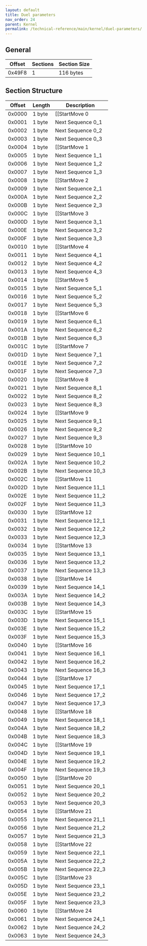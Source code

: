 ```yaml
---
layout: default
title: Duel parameters
nav_order: 24
parent: Kernel
permalink: /technical-reference/main/kernel/duel-parameters/
---
```


## General

| Offset | Sections | Section Size |
|--------|----------|--------------|
| 0x49F8 | 1        | 116 bytes    |

## Section Structure

| Offset | Length | Description        |
|--------|--------|--------------------|
| 0x0000 | 1 byte | [[StartMove 0      |Zell's Duel Moves]]   |
| 0x0001 | 1 byte | Next Sequence 0_1  |
| 0x0002 | 1 byte | Next Sequence 0_2  |
| 0x0003 | 1 byte | Next Sequence 0_3  |
| 0x0004 | 1 byte | [[StartMove 1      |Zell's Duel Moves]]   |
| 0x0005 | 1 byte | Next Sequence 1_1  |
| 0x0006 | 1 byte | Next Sequence 1_2  |
| 0x0007 | 1 byte | Next Sequence 1_3  |
| 0x0008 | 1 byte | [[StartMove 2      |Zell's Duel Moves]]   |
| 0x0009 | 1 byte | Next Sequence 2_1  |
| 0x000A | 1 byte | Next Sequence 2_2  |
| 0x000B | 1 byte | Next Sequence 2_3  |
| 0x000C | 1 byte | [[StartMove 3      |Zell's Duel Moves]]   |
| 0x000D | 1 byte | Next Sequence 3_1  |
| 0x000E | 1 byte | Next Sequence 3_2  |
| 0x000F | 1 byte | Next Sequence 3_3  |
| 0x0010 | 1 byte | [[StartMove 4      |Zell's Duel Moves]]   |
| 0x0011 | 1 byte | Next Sequence 4_1  |
| 0x0012 | 1 byte | Next Sequence 4_2  |
| 0x0013 | 1 byte | Next Sequence 4_3  |
| 0x0014 | 1 byte | [[StartMove 5      |Zell's Duel Moves]]   |
| 0x0015 | 1 byte | Next Sequence 5_1  |
| 0x0016 | 1 byte | Next Sequence 5_2  |
| 0x0017 | 1 byte | Next Sequence 5_3  |
| 0x0018 | 1 byte | [[StartMove 6      |Zell's Duel Moves]]   |
| 0x0019 | 1 byte | Next Sequence 6_1  |
| 0x001A | 1 byte | Next Sequence 6_2  |
| 0x001B | 1 byte | Next Sequence 6_3  |
| 0x001C | 1 byte | [[StartMove 7      |Zell's Duel Moves]]   |
| 0x001D | 1 byte | Next Sequence 7_1  |
| 0x001E | 1 byte | Next Sequence 7_2  |
| 0x001F | 1 byte | Next Sequence 7_3  |
| 0x0020 | 1 byte | [[StartMove 8      |Zell's Duel Moves]]   |
| 0x0021 | 1 byte | Next Sequence 8_1  |
| 0x0022 | 1 byte | Next Sequence 8_2  |
| 0x0023 | 1 byte | Next Sequence 8_3  |
| 0x0024 | 1 byte | [[StartMove 9      |Zell's Duel Moves]]   |
| 0x0025 | 1 byte | Next Sequence 9_1  |
| 0x0026 | 1 byte | Next Sequence 9_2  |
| 0x0027 | 1 byte | Next Sequence 9_3  |
| 0x0028 | 1 byte | [[StartMove 10     |Zell's Duel Moves]]  |
| 0x0029 | 1 byte | Next Sequence 10_1 |
| 0x002A | 1 byte | Next Sequence 10_2 |
| 0x002B | 1 byte | Next Sequence 10_3 |
| 0x002C | 1 byte | [[StartMove 11     |Zell's Duel Moves]]  |
| 0x002D | 1 byte | Next Sequence 11_1 |
| 0x002E | 1 byte | Next Sequence 11_2 |
| 0x002F | 1 byte | Next Sequence 11_3 |
| 0x0030 | 1 byte | [[StartMove 12     |Zell's Duel Moves]]  |
| 0x0031 | 1 byte | Next Sequence 12_1 |
| 0x0032 | 1 byte | Next Sequence 12_2 |
| 0x0033 | 1 byte | Next Sequence 12_3 |
| 0x0034 | 1 byte | [[StartMove 13     |Zell's Duel Moves]]  |
| 0x0035 | 1 byte | Next Sequence 13_1 |
| 0x0036 | 1 byte | Next Sequence 13_2 |
| 0x0037 | 1 byte | Next Sequence 13_3 |
| 0x0038 | 1 byte | [[StartMove 14     |Zell's Duel Moves]]  |
| 0x0039 | 1 byte | Next Sequence 14_1 |
| 0x003A | 1 byte | Next Sequence 14_2 |
| 0x003B | 1 byte | Next Sequence 14_3 |
| 0x003C | 1 byte | [[StartMove 15     |Zell's Duel Moves]]  |
| 0x003D | 1 byte | Next Sequence 15_1 |
| 0x003E | 1 byte | Next Sequence 15_2 |
| 0x003F | 1 byte | Next Sequence 15_3 |
| 0x0040 | 1 byte | [[StartMove 16     |Zell's Duel Moves]]  |
| 0x0041 | 1 byte | Next Sequence 16_1 |
| 0x0042 | 1 byte | Next Sequence 16_2 |
| 0x0043 | 1 byte | Next Sequence 16_3 |
| 0x0044 | 1 byte | [[StartMove 17     |Zell's Duel Moves]]  |
| 0x0045 | 1 byte | Next Sequence 17_1 |
| 0x0046 | 1 byte | Next Sequence 17_2 |
| 0x0047 | 1 byte | Next Sequence 17_3 |
| 0x0048 | 1 byte | [[StartMove 18     |Zell's Duel Moves]]  |
| 0x0049 | 1 byte | Next Sequence 18_1 |
| 0x004A | 1 byte | Next Sequence 18_2 |
| 0x004B | 1 byte | Next Sequence 18_3 |
| 0x004C | 1 byte | [[StartMove 19     |Zell's Duel Moves]]  |
| 0x004D | 1 byte | Next Sequence 19_1 |
| 0x004E | 1 byte | Next Sequence 19_2 |
| 0x004F | 1 byte | Next Sequence 19_3 |
| 0x0050 | 1 byte | [[StartMove 20     |Zell's Duel Moves]]  |
| 0x0051 | 1 byte | Next Sequence 20_1 |
| 0x0052 | 1 byte | Next Sequence 20_2 |
| 0x0053 | 1 byte | Next Sequence 20_3 |
| 0x0054 | 1 byte | [[StartMove 21     |Zell's Duel Moves]]  |
| 0x0055 | 1 byte | Next Sequence 21_1 |
| 0x0056 | 1 byte | Next Sequence 21_2 |
| 0x0057 | 1 byte | Next Sequence 21_3 |
| 0x0058 | 1 byte | [[StartMove 22     |Zell's Duel Moves]]  |
| 0x0059 | 1 byte | Next Sequence 22_1 |
| 0x005A | 1 byte | Next Sequence 22_2 |
| 0x005B | 1 byte | Next Sequence 22_3 |
| 0x005C | 1 byte | [[StartMove 23     |Zell's Duel Moves]]  |
| 0x005D | 1 byte | Next Sequence 23_1 |
| 0x005E | 1 byte | Next Sequence 23_2 |
| 0x005F | 1 byte | Next Sequence 23_3 |
| 0x0060 | 1 byte | [[StartMove 24     |Zell's Duel Moves]]  |
| 0x0061 | 1 byte | Next Sequence 24_1 |
| 0x0062 | 1 byte | Next Sequence 24_2 |
| 0x0063 | 1 byte | Next Sequence 24_3 |